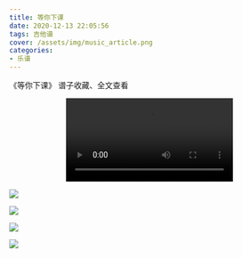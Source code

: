 ```yaml
---
title: 等你下课
date: 2020-12-13 22:05:56
tags: 吉他谱
cover: /assets/img/music_article.png
categories: 
- 乐谱
---
```


《等你下课》
谱子收藏、全文查看<!--more-->

<video src="http://files.yournotes.cn/video/等你下课.mp4" controls="controls" autoplay="autoplay" style="max-width:100%;display:block;margin-left:auto;margin-right:auto;">您的浏览器不支持视频标签</video>

![](https://gitee-blogimage.oss-cn-beijing.aliyuncs.com/blogImage/%E7%AD%89%E4%BD%A0%E4%B8%8B%E8%AF%BE%EF%BC%88%E5%90%89%E4%BB%96%E8%B0%B1%EF%BC%89/1.jpg)

![](https://gitee-blogimage.oss-cn-beijing.aliyuncs.com/blogImage/%E7%AD%89%E4%BD%A0%E4%B8%8B%E8%AF%BE%EF%BC%88%E5%90%89%E4%BB%96%E8%B0%B1%EF%BC%89/2.jpg)

![](https://gitee-blogimage.oss-cn-beijing.aliyuncs.com/blogImage/%E7%AD%89%E4%BD%A0%E4%B8%8B%E8%AF%BE%EF%BC%88%E5%90%89%E4%BB%96%E8%B0%B1%EF%BC%89/3.jpg)

![](https://gitee-blogimage.oss-cn-beijing.aliyuncs.com/blogImage/%E7%AD%89%E4%BD%A0%E4%B8%8B%E8%AF%BE%EF%BC%88%E5%90%89%E4%BB%96%E8%B0%B1%EF%BC%89/4.jpg)
